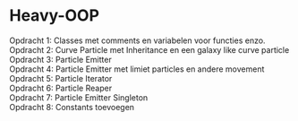 # Heavy-OOP

Opdracht 1: Classes met comments en variabelen voor functies enzo.  
Opdracht 2: Curve Particle met Inheritance en een galaxy like curve particle  
Opdracht 3: Particle Emitter  
Opdracht 4: Particle Emitter met limiet particles en andere movement  
Opdracht 5: Particle Iterator  
Opdracht 6: Particle Reaper  
Opdracht 7: Particle Emitter Singleton  
Opdracht 8: Constants toevoegen  
